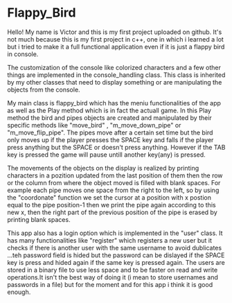 # Flappy_Bird
Hello! My name is Victor and this is my first project uploaded on github.
It's not much because this is my first project in c++, one in which i learned a lot
but i tried to make it a full functional application even if it is just a flappy bird in console.

The customization of the console like colorized characters and a few other things are implemented
in the console_handling class. This class is inherited by my other classes that need to display 
something or are manipulating the objects from the console.

My main class is flappy_bird which has the meniu functionalities of the app as well as the Play 
method which is in fact the actuall game. In this Play method the bird and pipes objects are created
and manipulated by their specific methods like "move_bird" , "m_move_down_pipe" or "m_move_flip_pipe".
The pipes move after a certain set time but the bird only moves up if the player presses the SPACE key
and falls if the player press anything but the SPACE or doesn't press anything. However if the TAB key is pressed the game will pause untill another key(any) is pressed.

The movements of the objects on the display is realized by printing characters in a pozition updated
from the last position of them then the row or the column from where the object moved is filled with blank spaces. For example each pipe moves one space from the right to the left, so by using the "coordonate" function we set the cursor at a position with x postion equal to the pipe position-1 then we print the pipe again according to this new x, then the right part of the previous position of the pipe is erased by printing blank spaces.

This app also has a login option which is implemented in the "user" class. It has many functionalities like "register" which registers a new user but it checks if there is another user with the same username to avoid dublicates ...teh password field is hided but the password can be dislayed if the SPACE key is press and hided again if the same key is pressed again.
The users are stored in a binary file to use less space and to be faster on read and write operations.It isn't the best way of doing it (i mean to store usernames and passwords in a file) but for the moment and for this app i think it is good enough.